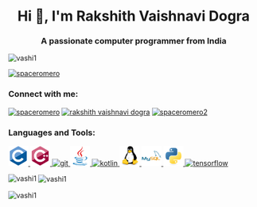 <h1 align="center">Hi 👋, I'm Rakshith Vaishnavi Dogra</h1>
<h3 align="center">A passionate computer programmer from India</h3>

<p align="left"> <img src="https://komarev.com/ghpvc/?username=vashi1&label=Profile%20views&color=0e75b6&style=flat" alt="vashi1" /> </p>

<p align="left"> <a href="https://twitter.com/spaceromero" target="blank"><img src="https://img.shields.io/twitter/follow/spaceromero?logo=twitter&style=for-the-badge" alt="spaceromero" /></a> </p>

<h3 align="left">Connect with me:</h3>
<p align="left">
<a href="https://twitter.com/spaceromero" target="blank"><img align="center" src="https://raw.githubusercontent.com/rahuldkjain/github-profile-readme-generator/master/src/images/icons/Social/twitter.svg" alt="spaceromero" height="30" width="40" /></a>
<a href="https://linkedin.com/in/rakshith vaishnavi dogra" target="blank"><img align="center" src="https://raw.githubusercontent.com/rahuldkjain/github-profile-readme-generator/master/src/images/icons/Social/linked-in-alt.svg" alt="rakshith vaishnavi dogra" height="30" width="40" /></a>
<a href="https://instagram.com/spaceromero2" target="blank"><img align="center" src="https://raw.githubusercontent.com/rahuldkjain/github-profile-readme-generator/master/src/images/icons/Social/instagram.svg" alt="spaceromero2" height="30" width="40" /></a>
</p>

<h3 align="left">Languages and Tools:</h3>
<p align="left"> <a href="https://www.cprogramming.com/" target="_blank" rel="noreferrer"> <img src="https://raw.githubusercontent.com/devicons/devicon/master/icons/c/c-original.svg" alt="c" width="40" height="40"/> </a> <a href="https://www.w3schools.com/cpp/" target="_blank" rel="noreferrer"> <img src="https://raw.githubusercontent.com/devicons/devicon/master/icons/cplusplus/cplusplus-original.svg" alt="cplusplus" width="40" height="40"/> </a> <a href="https://git-scm.com/" target="_blank" rel="noreferrer"> <img src="https://www.vectorlogo.zone/logos/git-scm/git-scm-icon.svg" alt="git" width="40" height="40"/> </a> <a href="https://www.java.com" target="_blank" rel="noreferrer"> <img src="https://raw.githubusercontent.com/devicons/devicon/master/icons/java/java-original.svg" alt="java" width="40" height="40"/> </a> <a href="https://kotlinlang.org" target="_blank" rel="noreferrer"> <img src="https://www.vectorlogo.zone/logos/kotlinlang/kotlinlang-icon.svg" alt="kotlin" width="40" height="40"/> </a> <a href="https://www.linux.org/" target="_blank" rel="noreferrer"> <img src="https://raw.githubusercontent.com/devicons/devicon/master/icons/linux/linux-original.svg" alt="linux" width="40" height="40"/> </a> <a href="https://www.mysql.com/" target="_blank" rel="noreferrer"> <img src="https://raw.githubusercontent.com/devicons/devicon/master/icons/mysql/mysql-original-wordmark.svg" alt="mysql" width="40" height="40"/> </a> <a href="https://www.python.org" target="_blank" rel="noreferrer"> <img src="https://raw.githubusercontent.com/devicons/devicon/master/icons/python/python-original.svg" alt="python" width="40" height="40"/> </a> <a href="https://www.tensorflow.org" target="_blank" rel="noreferrer"> <img src="https://www.vectorlogo.zone/logos/tensorflow/tensorflow-icon.svg" alt="tensorflow" width="40" height="40"/> </a> </p>

<p><img align="left" src="https://github-readme-stats.vercel.app/api/top-langs?username=vashi1&show_icons=true&locale=en&layout=compact" alt="vashi1" /></p>

<p>&nbsp;<img align="center" src="https://github-readme-stats.vercel.app/api?username=vashi1&show_icons=true&locale=en" alt="vashi1" /></p>

<p><img align="center" src="https://github-readme-streak-stats.herokuapp.com/?user=vashi1&" alt="vashi1" /></p>
